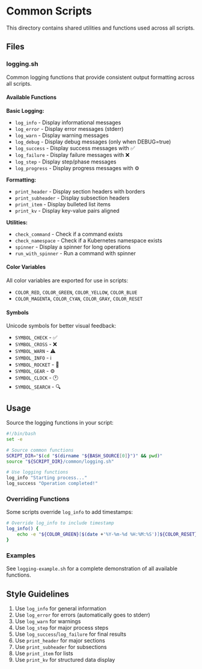 # Common Scripts

This directory contains shared utilities and functions used across all scripts.

## Files

### logging.sh

Common logging functions that provide consistent output formatting across all scripts.

#### Available Functions

**Basic Logging:**

- `log_info` - Display informational messages
- `log_error` - Display error messages (stderr)
- `log_warn` - Display warning messages
- `log_debug` - Display debug messages (only when DEBUG=true)
- `log_success` - Display success messages with ✅
- `log_failure` - Display failure messages with ❌
- `log_step` - Display step/phase messages
- `log_progress` - Display progress messages with ⚙️

**Formatting:**

- `print_header` - Display section headers with borders
- `print_subheader` - Display subsection headers
- `print_item` - Display bulleted list items
- `print_kv` - Display key-value pairs aligned

**Utilities:**

- `check_command` - Check if a command exists
- `check_namespace` - Check if a Kubernetes namespace exists
- `spinner` - Display a spinner for long operations
- `run_with_spinner` - Run a command with spinner

#### Color Variables

All color variables are exported for use in scripts:

- `COLOR_RED`, `COLOR_GREEN`, `COLOR_YELLOW`, `COLOR_BLUE`
- `COLOR_MAGENTA`, `COLOR_CYAN`, `COLOR_GRAY`, `COLOR_RESET`

#### Symbols

Unicode symbols for better visual feedback:

- `SYMBOL_CHECK` - ✅
- `SYMBOL_CROSS` - ❌
- `SYMBOL_WARN` - ⚠️
- `SYMBOL_INFO` - ℹ️
- `SYMBOL_ROCKET` - 🚀
- `SYMBOL_GEAR` - ⚙️
- `SYMBOL_CLOCK` - 🕐
- `SYMBOL_SEARCH` - 🔍

## Usage

Source the logging functions in your script:

```bash
#!/bin/bash
set -e

# Source common functions
SCRIPT_DIR="$(cd "$(dirname "${BASH_SOURCE[0]}")" && pwd)"
source "${SCRIPT_DIR}/common/logging.sh"

# Use logging functions
log_info "Starting process..."
log_success "Operation completed!"
```

### Overriding Functions

Some scripts override `log_info` to add timestamps:

```bash
# Override log_info to include timestamp
log_info() {
    echo -e "${COLOR_GREEN}[$(date +'%Y-%m-%d %H:%M:%S')]${COLOR_RESET} $*"
}
```

### Examples

See `logging-example.sh` for a complete demonstration of all available functions.

## Style Guidelines

1. Use `log_info` for general information
2. Use `log_error` for errors (automatically goes to stderr)
3. Use `log_warn` for warnings
4. Use `log_step` for major process steps
5. Use `log_success`/`log_failure` for final results
6. Use `print_header` for major sections
7. Use `print_subheader` for subsections
8. Use `print_item` for lists
9. Use `print_kv` for structured data display
